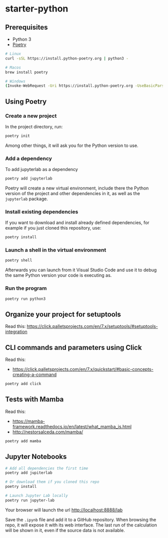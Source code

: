 # starter-python


## Prerequisites

* Python 3
* [Poetry](https://python-poetry.org/docs/#installation)

```bash
# Linux
curl -sSL https://install.python-poetry.org | python3 -

# Macos
brew install poetry

# Windows
(Invoke-WebRequest -Uri https://install.python-poetry.org -UseBasicParsing).Content | py -
```


## Using Poetry


### Create a new project

In the project directory, run:
```bash
poetry init
```

Among other things, it will ask you for the Python version to use.


### Add a dependency

To add jupyterlab as a dependency
```bash
poetry add jupyterlab
```

Poetry will create a new virtual environment, include there the Python version of the project and other dependencies in it, as well as the `jupyterlab` package.


### Install existing dependencies

If you want to download and install already defined dependencies, for example if you just cloned this repository, use:
```bash
poetry install
```


### Launch a shell in the virtual environment

```bash
poetry shell
```

Afterwards you can launch from it Visual Studio Code and use it to debug the same Python version your code is executing as.


### Run the program

```bash
poetry run python3 
```

## Organize your project for setuptools

Read this: https://click.palletsprojects.com/en/7.x/setuptools/#setuptools-integration


## CLI commands and parameters using Click

Read this:  
* https://click.palletsprojects.com/en/7.x/quickstart/#basic-concepts-creating-a-command

```bash
poetry add click
```

## Tests with Mamba

Read this:
* https://mamba-framework.readthedocs.io/en/latest/what_mamba_is.html
* http://nestorsalceda.com/mamba/


```bash
poetry add mamba
```

## Jupyter Notebooks


```bash
# Add all dependencies the first time
poetry add jupiterlab

# Or download them if you cloned this repo
poetry install

# Launch Jupyter Lab locally
poetry run jupyter-lab
```

Your browser will launch the url [http://localhost:8888/lab](http://localhost:8888/lab)

Save the `.ipynb` file and add it to a GitHub repository. When browsing the repo, it will expose it with its web interface.
The last run of the calculation will be shown in it, even if the source data is not available.
